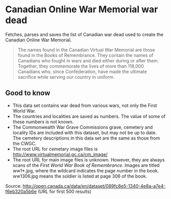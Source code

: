 # Canadian Online War Memorial war dead

Fetches, parses and saves the list of Canadian war dead used to create the
Canadian Online War Memorial.

> The names found in the Canadian Virtual War Memorial are those found in
  the Books of Remembrance. They contain the names of Canadians who fought
  in wars and died either during or after them. Together, they commemorate
  the lives of more than 118,000 Canadians who, since Confederation, have
  made the ultimate sacrifice while serving our country in uniform.

## Good to know

* This data set contains war dead from various wars, not only the First
  World War.
* The countries and localities are saved as numbers. The value of some of
  these numbers is not known.
* The Commonwealth War Grave Commissions grave, cemetery and locality IDs
  are included with this dataset, but may not be up to date. The cemetery
  descriptions in this data set are the same as those from the CWGC.
* The root URL for cemetary image files is
  http://www.virtualmemorial.gc.ca/cm_image/
* The root URL for main image files is unknown. However, they are always
  scans of the *First World War Book of Remembrance*. Images are titled
  ww1*.jpg, where the wildcard indicates the page number in the book.
  ww1306.jpg means the soldier is listed at page 306 of the book.

Source: http://open.canada.ca/data/en/dataset/089fc8e5-1340-4e8a-a7e4-f6eb320a5b6e (URL for first 500 results)